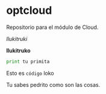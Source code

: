 # optcloud
Repositorio para el módulo de Cloud.

*llukitruki*

**llukitruko**

```py 
print tu primita
```

Esto es `código` loko

Tu sabes pedrito como son las cosas.
